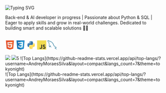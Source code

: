 ![Typing SVG](https://readme-typing-svg.herokuapp.com?font=Fira+Code&size=24&pause=1000&left=true&width=600&lines=Welcome!;Feel+free+to+explore+my+projects.&color=FF3C3C&speed=200)

Back-end & AI developer in progress | Passionate about Python & SQL | Eager to apply skills and grow in real-world challenges. Dedicated to building smart and scalable solutions 🚀🌟

<div style="display: inline_block"><br>
  <img align="center" alt="Andrey-HTML" height="30" width="30" src="https://raw.githubusercontent.com/devicons/devicon/master/icons/html5/html5-original.svg">
  <img align="center" alt="Andrey-CSS" height="30" width="30" src="https://raw.githubusercontent.com/devicons/devicon/master/icons/css3/css3-original.svg">
  <img align="center" alt="Andrey-Python" height="30" width="30" src="https://raw.githubusercontent.com/devicons/devicon/master/icons/python/python-original.svg">
  <img align="center" alt="Andrey-Js" height="30" width="30" src="https://raw.githubusercontent.com/devicons/devicon/master/icons/javascript/javascript-original.svg">
  <img align="center" alt="Andrey-MySQL" height="30" width="30" src="https://raw.githubusercontent.com/devicons/devicon/master/icons/mysql/mysql-original.svg">
</div>
<br>
<div>
  <a href="https://www.linkedin.com/in/andrey-de-moraes-silva-669ab5361" target="_blank"><img src="https://img.shields.io/badge/-LinkedIn-%230077B5?style=for-the-badge&logo=linkedin&logoColor=white" target="_blank"></a> 
  <a href="mailto:andreym.professional@gmail.com"><img src="https://img.shields.io/badge/-Gmail-%23333?style=for-the-badge&logo=gmail&logoColor=white" target="_blank"></a>5
  ![Top Langs](https://github-readme-stats.vercel.app/api/top-langs/?username=AndreyMoraesSilva&layout=compact&langs_count=7&theme=tokyonight)

</div>
![Top Langs](https://github-readme-stats.vercel.app/api/top-langs/?username=AndreyMoraesSilva&layout=compact&langs_count=7&theme=tokyonight)

